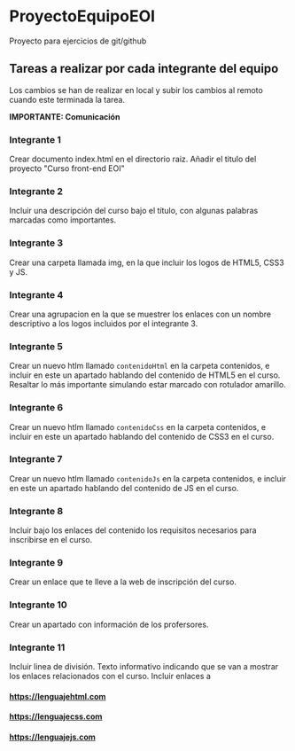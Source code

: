 # ProyectoEquipoEOI
Proyecto para ejercicios de git/github

## Tareas a realizar por cada integrante del equipo
Los cambios se han de realizar en local y subir los cambios al remoto cuando este terminada la tarea.

**IMPORTANTE: Comunicación**

### Integrante 1
Crear documento index.html en el directorio raiz. 
Añadir el titulo del proyecto "Curso front-end EOI"

### Integrante 2
Incluir una descripción del curso bajo el título, con algunas palabras marcadas como importantes.

### Integrante 3
Crear una carpeta llamada img, en la que incluir los logos de HTML5, CSS3 y JS.

### Integrante 4
Crear una agrupacion en la que se muestrer los enlaces con un nombre descriptivo a los logos incluidos por el integrante 3.

### Integrante 5 
Crear un nuevo htlm llamado `contenidoHtml` en la carpeta contenidos, e incluir en este un apartado hablando del contenido de HTML5 en el curso. Resaltar lo más importante simulando estar marcado con rotulador amarillo.

### Integrante 6
Crear un nuevo htlm llamado `contenidoCss` en la carpeta contenidos, e incluir en este un apartado hablando del contenido de CSS3 en el curso.

### Integrante 7
Crear un nuevo htlm llamado `contenidoJs` en la carpeta contenidos, e incluir en este un apartado hablando del contenido de JS en el curso.

### Integrante 8
Incluir bajo los enlaces del contenido los requisitos necesarios para inscribirse en el curso.

### Integrante 9
Crear un enlace que te lleve a la web de inscripción del curso.

### Integrante 10
Crear un apartado con información de los profersores.

### Integrante 11
Incluir linea de división.
Texto informativo indicando que se van a mostrar los enlaces relacionados con el curso.
Incluir enlaces a 
#### https://lenguajehtml.com
#### https://lenguajecss.com
#### https://lenguajejs.com
